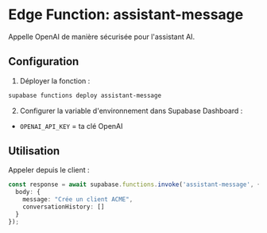 # Edge Function: assistant-message

Appelle OpenAI de manière sécurisée pour l'assistant AI.

## Configuration

1. Déployer la fonction :
```bash
supabase functions deploy assistant-message
```

2. Configurer la variable d'environnement dans Supabase Dashboard :
- `OPENAI_API_KEY` = ta clé OpenAI

## Utilisation

Appeler depuis le client :
```typescript
const response = await supabase.functions.invoke('assistant-message', {
  body: {
    message: "Crée un client ACME",
    conversationHistory: []
  }
});
```

